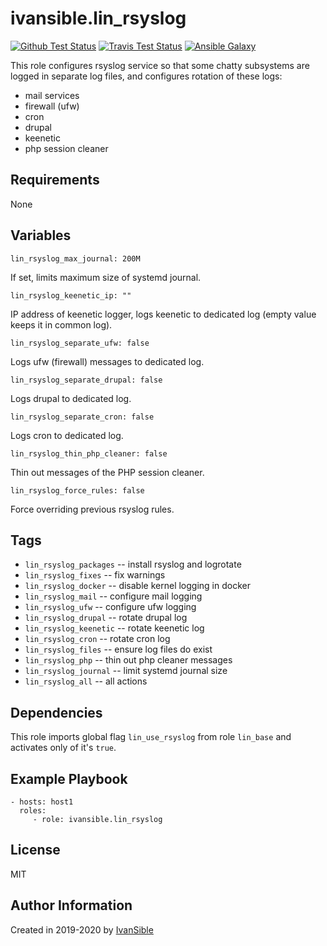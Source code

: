 # ivansible.lin_rsyslog

[![Github Test Status](https://github.com/ivansible/lin-rsyslog/workflows/Molecule%20test/badge.svg?branch=master)](https://github.com/ivansible/lin-rsyslog/actions)
[![Travis Test Status](https://travis-ci.org/ivansible/lin-rsyslog.svg?branch=master)](https://travis-ci.org/ivansible/lin-rsyslog)
[![Ansible Galaxy](https://img.shields.io/badge/galaxy-ivansible.lin__rsyslog-68a.svg?style=flat)](https://galaxy.ansible.com/ivansible/lin_rsyslog/)

This role configures rsyslog service so that some chatty subsystems
are logged in separate log files, and configures rotation of these logs:
- mail services
- firewall (ufw)
- cron
- drupal
- keenetic
- php session cleaner


## Requirements

None


## Variables

    lin_rsyslog_max_journal: 200M
If set, limits maximum size of systemd journal.

    lin_rsyslog_keenetic_ip: ""
IP address of keenetic logger, logs keenetic to dedicated log
(empty value keeps it in common log).

    lin_rsyslog_separate_ufw: false
Logs ufw (firewall) messages to dedicated log.

    lin_rsyslog_separate_drupal: false
Logs drupal to dedicated log.

    lin_rsyslog_separate_cron: false
Logs cron to dedicated log.

    lin_rsyslog_thin_php_cleaner: false
Thin out messages of the PHP session cleaner.

    lin_rsyslog_force_rules: false
Force overriding previous rsyslog rules.


## Tags

- `lin_rsyslog_packages` -- install rsyslog and logrotate
- `lin_rsyslog_fixes` -- fix warnings
- `lin_rsyslog_docker` -- disable kernel logging in docker
- `lin_rsyslog_mail` -- configure mail logging
- `lin_rsyslog_ufw` -- configure ufw logging
- `lin_rsyslog_drupal` -- rotate drupal log
- `lin_rsyslog_keenetic` -- rotate keenetic log
- `lin_rsyslog_cron` -- rotate cron log
- `lin_rsyslog_files` -- ensure log files do exist
- `lin_rsyslog_php` -- thin out php cleaner messages
- `lin_rsyslog_journal` -- limit systemd journal size
- `lin_rsyslog_all` -- all actions


## Dependencies

This role imports global flag `lin_use_rsyslog` from role `lin_base`
and activates only of it's `true`.


## Example Playbook

    - hosts: host1
      roles:
         - role: ivansible.lin_rsyslog


## License

MIT


## Author Information

Created in 2019-2020 by [IvanSible](https://github.com/ivansible)
